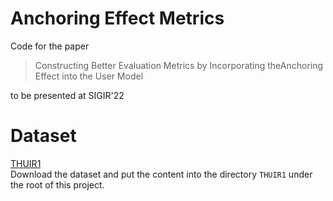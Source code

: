 # Anchoring Effect Metrics
Code for the paper 
> Constructing Better Evaluation Metrics by Incorporating theAnchoring Effect into the User Model

to be presented at SIGIR'22

# Dataset
[THUIR1](https://onedrive.live.com/?authkey=%21APvHQdagVv9uOPM&id=F524522BAA695BA4%21106&cid=F524522BAA695BA4)  
Download the dataset and put the content into the directory `THUIR1` under the root of this project.
